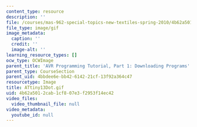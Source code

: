 ```yaml
---
content_type: resource
description: ''
file: /courses/mas-962-special-topics-new-textiles-spring-2010/4b62a5012cab1cf807e3f2953f14ec42_ATtiny13Dot.gif
file_type: image/gif
image_metadata:
  caption: ''
  credit: ''
  image-alt: ''
learning_resource_types: []
ocw_type: OCWImage
parent_title: 'AVR Programming Tutorial, Part 1: Downloading Programs'
parent_type: CourseSection
parent_uid: 4bbdee6e-bb42-6142-21cf-13f92a364c47
resourcetype: Image
title: ATtiny13Dot.gif
uid: 4b62a501-2cab-1cf8-07e3-f2953f14ec42
video_files:
  video_thumbnail_file: null
video_metadata:
  youtube_id: null
---
```

